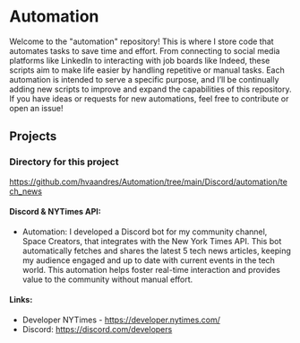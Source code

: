 # Automation

Welcome to the "automation" repository! This is where I store code that automates tasks to save time and effort. From connecting to social media platforms like LinkedIn to interacting with job boards like Indeed, these scripts aim to make life easier by handling repetitive or manual tasks. Each automation is intended to serve a specific purpose, and I’ll be continually adding new scripts to improve and expand the capabilities of this repository. If you have ideas or requests for new automations, feel free to contribute or open an issue!

## Projects

### Directory for this project
https://github.com/hvaandres/Automation/tree/main/Discord/automation/tech_news

#### Discord & NYTimes API:
- Automation: I developed a Discord bot for my community channel, Space Creators, that integrates with the New York Times API. This bot automatically fetches and shares the latest 5 tech news articles, keeping my audience engaged and up to date with current events in the tech world. This automation helps foster real-time interaction and provides value to the community without manual effort.

#### Links:
- Developer NYTimes - https://developer.nytimes.com/
- Discord: https://discord.com/developers





